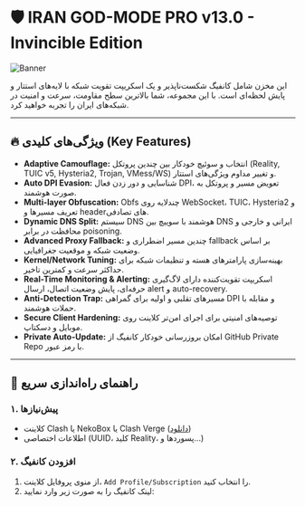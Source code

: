 # 🛡️ IRAN GOD-MODE PRO v13.0 - Invincible Edition

![Banner](https://i.imgur.com/encrypted.png)

این مخزن شامل کانفیگ شکست‌ناپذیر و یک اسکریپت تقویت شبکه با لایه‌های استتار و پایش لحظه‌ای است. با این مجموعه، شما بالاترین سطح مقاومت، سرعت و امنیت در شبکه‌های ایران را تجربه خواهید کرد.

---

## 🔥 **ویژگی‌های کلیدی (Key Features)**
- **Adaptive Camouflage:** انتخاب و سوئیچ خودکار بین چندین پروتکل (Reality, TUIC v5, Hysteria2, Trojan, VMess/WS) و تغییر مداوم ویژگی‌های استتار.
- **Auto DPI Evasion:** شناسایی و دور زدن فعال DPI، تعویض مسیر و پروتکل به صورت هوشمند.
- **Multi-layer Obfuscation:** Obfs چندلایه روی WebSocket، TUIC، Hysteria2 و تعریف مسیرها و headerهای تصادفی.
- **Dynamic DNS Split:** سیستم DNS هوشمند با سوییچ بین DNS ایرانی و خارجی و محافظت در برابر poisoning.
- **Advanced Proxy Fallback:** چندین مسیر اضطراری و fallback بر اساس وضعیت شبکه و موقعیت جغرافیایی.
- **Kernel/Network Tuning:** بهینه‌سازی پارامترهای هسته و تنظیمات شبکه برای حداکثر سرعت و کمترین تاخیر.
- **Real-Time Monitoring & Alerting:** اسکریپت تقویت‌کننده دارای لاگ‌گیری حرفه‌ای، پایش وضعیت اتصال، ارسال alert و auto-recovery.
- **Anti-Detection Trap:** مسیرهای تقلبی و اولیه برای گمراهی DPI و مقابله با حملات هوشمند.
- **Secure Client Hardening:** توصیه‌های امنیتی برای اجرای امن‌تر کلاینت روی موبایل و دسکتاپ.
- **Private Auto-Update:** امکان بروزرسانی خودکار کانفیگ از GitHub Private Repo با رمز عبور.

---

## 🚀 **راهنمای راه‌اندازی سریع**
### ۱. پیش‌نیازها  
- کلاینت Clash یا NekoBox یا Clash Verge ([دانلود](https://github.com/MatsuriDayo/NekoBoxForAndroid/releases))
- اطلاعات اختصاصی (UUID، کلید Reality، پسوردها و...)

### ۲. افزودن کانفیگ  
1. از منوی پروفایل کلاینت، `Add Profile/Subscription` را انتخاب کنید.  
2. لینک کانفیگ را به صورت زیر وارد نمایید:
